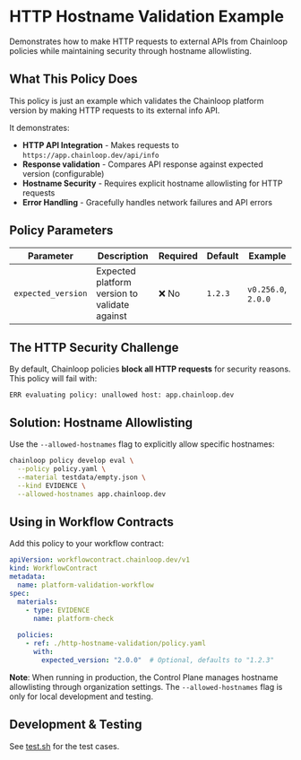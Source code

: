 # HTTP Hostname Validation Example

Demonstrates how to make HTTP requests to external APIs from Chainloop policies while maintaining security through hostname allowlisting.

## What This Policy Does

This policy is just an example which validates the Chainloop platform version by making HTTP requests to its external info API.

It demonstrates:

- **HTTP API Integration** - Makes requests to `https://app.chainloop.dev/api/info`
- **Response validation** - Compares API response against expected version (configurable)
- **Hostname Security** - Requires explicit hostname allowlisting for HTTP requests
- **Error Handling** - Gracefully handles network failures and API errors

## Policy Parameters

| Parameter | Description | Required | Default | Example |
|-----------|-------------|----------|---------|---------|
| `expected_version` | Expected platform version to validate against | ❌ No | `1.2.3` | `v0.256.0`, `2.0.0` |

## The HTTP Security Challenge

By default, Chainloop policies **block all HTTP requests** for security reasons. This policy will fail with:

```
ERR evaluating policy: unallowed host: app.chainloop.dev
```

## Solution: Hostname Allowlisting

Use the `--allowed-hostnames` flag to explicitly allow specific hostnames:

```bash
chainloop policy develop eval \
  --policy policy.yaml \
  --material testdata/empty.json \
  --kind EVIDENCE \
  --allowed-hostnames app.chainloop.dev
```

## Using in Workflow Contracts

Add this policy to your workflow contract:

```yaml
apiVersion: workflowcontract.chainloop.dev/v1
kind: WorkflowContract
metadata:
  name: platform-validation-workflow
spec:
  materials:
    - type: EVIDENCE
      name: platform-check
      
  policies:
    - ref: ./http-hostname-validation/policy.yaml
      with:
        expected_version: "2.0.0"  # Optional, defaults to "1.2.3"
```

**Note**: When running in production, the Control Plane manages hostname allowlisting through organization settings. The `--allowed-hostnames` flag is only for local development and testing.

## Development & Testing

See [test.sh](test.sh) for the test cases.